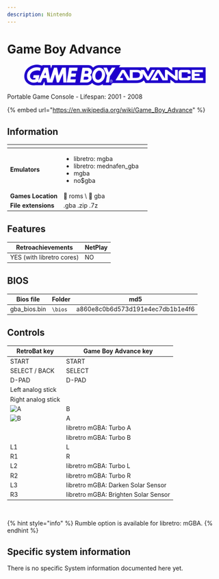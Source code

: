 ```yaml
---
description: Nintendo
---
```


# Game Boy Advance

<div align="left">

<figure><img src="https://raw.githubusercontent.com/fabricecaruso/es-theme-carbon/master/art/logos/gba.svg" alt=""><figcaption></figcaption></figure>

</div>

Portable Game Console - Lifespan: 2001 - 2008

{% embed url="https://en.wikipedia.org/wiki/Game_Boy_Advance" %}

## Information

<table data-header-hidden><thead><tr><th></th><th></th><th data-hidden></th></tr></thead><tbody><tr><td><strong>Emulators</strong></td><td><ul><li>libretro: mgba</li><li>libretro: mednafen_gba</li><li>mgba</li><li>no$gba</li></ul></td><td></td></tr><tr><td><strong>Games Location</strong></td><td><span data-gb-custom-inline data-tag="emoji" data-code="1f4c1">📁</span> roms \ <span data-gb-custom-inline data-tag="emoji" data-code="1f4c2">📂</span> gba</td><td></td></tr><tr><td><strong>File extensions</strong></td><td>.gba .zip .7z</td><td></td></tr></tbody></table>

## Features

| Retroachievements         | NetPlay |
| ------------------------- | ------- |
| YES (with libretro cores) | NO      |

## BIOS

| Bios file     | Folder  | md5                              |
| ------------- | ------- | -------------------------------- |
| gba\_bios.bin | `\bios` | a860e8c0b6d573d191e4ec7db1b1e4f6 |

## Controls

| RetroBat key                                                                              | Game Boy Advance key                 |
| ----------------------------------------------------------------------------------------- | ------------------------------------ |
| START                                                                                     | START                                |
| SELECT / BACK                                                                             | SELECT                               |
| D-PAD                                                                                     | D-PAD                                |
| Left analog stick                                                                         |                                      |
| Right analog stick                                                                        |                                      |
| ![A](<../../../../.gitbook/assets/image (1) (2) (1).png>)                                 | B                                    |
| ![B](<../../../../.gitbook/assets/image (4) (1).png>)                                     | A                                    |
| <img src="../../../../.gitbook/assets/image (3) (1) (2).png" alt="" data-size="original"> | libretro mGBA: Turbo A               |
| <img src="../../../../.gitbook/assets/image (2) (1) (1).png" alt="" data-size="line">     | libretro mGBA: Turbo B               |
| L1                                                                                        | L                                    |
| R1                                                                                        | R                                    |
| L2                                                                                        | libretro mGBA: Turbo L               |
| R2                                                                                        | libretro mGBA: Turbo R               |
| L3                                                                                        | libretro mGBA: Darken Solar Sensor   |
| R3                                                                                        | libretro mGBA: Brighten Solar Sensor |

<div align="left">

<figure><img src="https://i.imgur.com/hYkmLg3.png" alt=""><figcaption></figcaption></figure>

</div>

{% hint style="info" %}
Rumble option is available for libretro: mGBA.
{% endhint %}

## Specific system information

There is no specific System information documented here yet.
